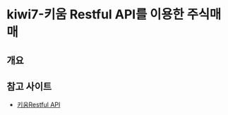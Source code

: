 # kiwi7-키움 Restful API를 이용한 주식매매

## 개요


## 참고 사이트

- [키움Restful API](https://openapi.kiwoom.com/main/home)